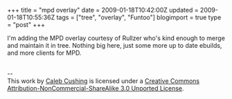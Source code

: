+++
title = "mpd overlay"
date = 2009-01-18T10:42:00Z
updated = 2009-01-18T10:55:36Z
tags = ["tree", "overlay", "Funtoo"]
blogimport = true 
type = "post"
+++

I'm adding the MPD overlay courtesy of Rullzer who's kind enough to merge and maintain it in tree. Nothing big here, just some more up to date ebuilds, and more clients for MPD.<div class="blogger-post-footer"><br />--<br />
This <span xmlns:dc="http://purl.org/dc/elements/1.1/" href="http://purl.org/dc/dcmitype/Text" rel="dc:type">work</span> by <a xmlns:cc="http://creativecommons.org/ns#" href="http://www.xenoterracide.com" property="cc:attributionName" rel="cc:attributionURL">Caleb Cushing</a> is licensed under a <a rel="license" href="http://creativecommons.org/licenses/by-nc-sa/3.0/">Creative Commons Attribution-NonCommercial-ShareAlike 3.0 Unported License</a>.</div>
